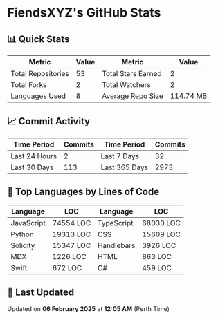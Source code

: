# FiendsXYZ's GitHub Stats

## 📊 Quick Stats

| Metric               | Value       | Metric               | Value       |
|----------------------|-------------|----------------------|-------------|
| Total Repositories   | 53 | Total Stars Earned   | 2 |
| Total Forks          | 2 | Total Watchers       | 2 |
| Languages Used       | 8 | Average Repo Size    | 114.74 MB |

## 📈 Commit Activity

| Time Period      | Commits      | Time Period      | Commits      |
|------------------|--------------|------------------|--------------|
| Last 24 Hours    | 2 | Last 7 Days      | 32 |
| Last 30 Days     | 113 | Last 365 Days    | 2973 |

## 📝 Top Languages by Lines of Code

| Language       | LOC        | Language       | LOC        |
|----------------|------------|----------------|------------|
| JavaScript       | 74554 LOC  | TypeScript       | 68030 LOC  |
| Python       | 19313 LOC  | CSS       | 15609 LOC  |
| Solidity       | 15347 LOC  | Handlebars       | 3926 LOC  |
| MDX       | 1226 LOC  | HTML       | 863 LOC  |
| Swift       | 672 LOC  | C#       | 459 LOC  |

## 📅 Last Updated

Updated on **06 February 2025** at **12:05 AM** (Perth Time)
